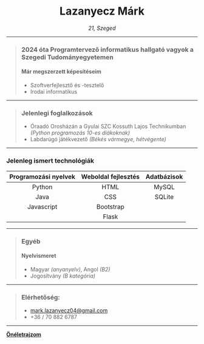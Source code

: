 <h1 align="center">Lazanyecz Márk</h1>

<p align="center" style="font-style: italic;">
  21, Szeged
</p>

***
> ### 2024 óta Programtervező informatikus hallgató vagyok a Szegedi Tudományegyetemen
> #### Már megszerzett képesítéseim
> - Szoftverfejlesztő és -tesztelő
> - Irodai informatikus
***
> ### Jelenlegi foglalkozások
> - Óraadó Orosházán a Gyulai SZC Kossuth Lajos Technikumban *(Python programozás 10-es diákoknak)*
> - Labdarúgó játékvezető *(Békés vármegye, hétvégente)*
***
### Jelenleg ismert technológiák
| Programozási nyelvek | Weboldal fejlesztés | Adatbázisok |
| :----: | :----: | :----: |
| Python | HTML | MySQL |
| Java | CSS | SQLite |
| Javascript | Bootstrap | |
| | Flask | |
***
> ### Egyéb
> #### Nyelvismeret
> - Magyar *(anyanyelv)*, Angol *(B2)*
> - Jogosítvány *(B kategória)*
***
> ### Elérhetőség: 
> - mark.lazanyecz04@gmail.com
> - +36 / 70 882 6787
***
**[Önéletrajzom](https://drive.google.com/file/d/1ImsHUYczhPyPkMrGO8pa9LxNfR2oZLGs/view?usp=drive_link)**
